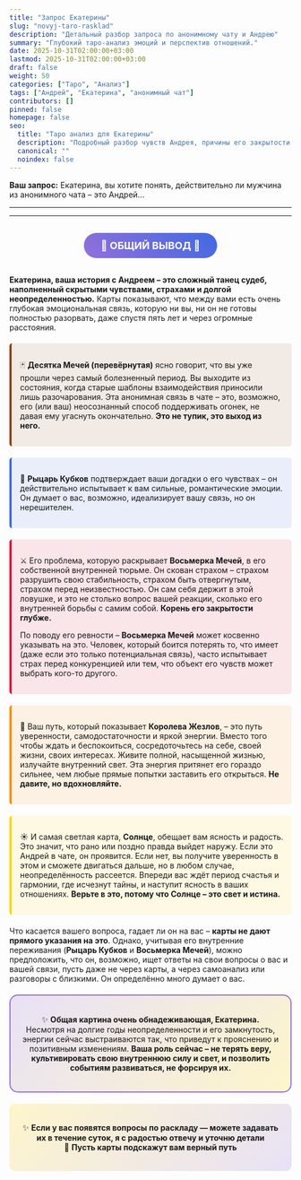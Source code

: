 ```yaml
---
title: "Запрос Екатерины"
slug: "novyj-taro-rasklad"
description: "Детальный разбор запроса по анонимному чату и Андрею"
summary: "Глубокий таро-анализ эмоций и перспектив отношений."
date: 2025-10-31T02:00:00+03:00
lastmod: 2025-10-31T02:00:00+03:00
draft: false
weight: 50
categories: ["Таро", "Анализ"]
tags: ["Андрей", "Екатерина", "анонимный чат"]
contributors: []
pinned: false
homepage: false
seo:
  title: "Таро анализ для Екатерины"
  description: "Подробный разбор чувств Андрея, причины его закрытости, советы и перспективы ваших отношений по картам."
  canonical: ""
  noindex: false
---
```


**Ваш запрос:** Екатерина, вы хотите понять, действительно ли мужчина из анонимного чата – это Андрей...

---

---

<div style="text-align: center; margin: 30px 0;">
<span style="background: linear-gradient(45deg, #9370DB, #4169E1); color: white; padding: 12px 30px; border-radius: 30px; font-size: 18px; font-weight: bold; display: inline-block;">
🌟 ОБЩИЙ ВЫВОД 🌟
</span>
</div>

**Екатерина, ваша история с Андреем – это сложный танец судеб, наполненный скрытыми чувствами, страхами и долгой неопределенностью.** Карты показывают, что между вами есть очень глубокая эмоциональная связь, которую ни вы, ни он не готовы полностью разорвать, даже спустя пять лет и через огромные расстояния.

<div style="background-color: rgba(139, 69, 19, 0.1); border-left: 4px solid #8B4513; padding: 15px; margin: 20px 0; border-radius: 5px;">

🃏 **Десятка Мечей (перевёрнутая)** ясно говорит, что вы уже прошли через самый болезненный период. Вы выходите из состояния, когда старые шаблоны взаимодействия приносили лишь разочарования. Эта анонимная связь в чате – это, возможно, его (или ваш) неосознанный способ поддерживать огонек, не давая ему угаснуть окончательно. **Это не тупик, это выход из него.**

</div>

<div style="background-color: rgba(65, 105, 225, 0.1); border-left: 4px solid #4169E1; padding: 15px; margin: 20px 0; border-radius: 5px;">

🌙 **Рыцарь Кубков** подтверждает ваши догадки о его чувствах – он действительно испытывает к вам сильные, романтические эмоции. Он думает о вас, возможно, идеализирует вашу связь, но он нерешителен.

</div>

<div style="background-color: rgba(220, 20, 60, 0.1); border-left: 4px solid #DC143C; padding: 15px; margin: 20px 0; border-radius: 5px;">

⚔️ Его проблема, которую раскрывает **Восьмерка Мечей**, в его собственной внутренней тюрьме. Он скован страхом – страхом разрушить свою стабильность, страхом быть отвергнутым, страхом перед неизвестностью. Он сам себя держит в этой ловушке, и это не столько вопрос вашей реакции, сколько его внутренней борьбы с самим собой. **Корень его закрытости глубже.**

По поводу его ревности – **Восьмерка Мечей** может косвенно указывать на это. Человек, который боится потерять то, что имеет (даже если это только потенциальная связь), часто испытывает страх перед конкуренцией или тем, что объект его чувств может выбрать кого-то другого.

</div>

<div style="background-color: rgba(255, 140, 0, 0.1); border-left: 4px solid #FF8C00; padding: 15px; margin: 20px 0; border-radius: 5px;">

👑 Ваш путь, который показывает **Королева Жезлов**, – это путь уверенности, самодостаточности и яркой энергии. Вместо того чтобы ждать и беспокоиться, сосредоточьтесь на себе, своей жизни, своих интересах. Живите полной, насыщенной жизнью, излучайте внутренний свет. Эта энергия притянет его гораздо сильнее, чем любые прямые попытки заставить его открыться. **Не давите, но вдохновляйте.**

</div>

<div style="background-color: rgba(255, 215, 0, 0.1); border-left: 4px solid #FFD700; padding: 15px; margin: 20px 0; border-radius: 5px;">

☀️ И самая светлая карта, **Солнце**, обещает вам ясность и радость. Это значит, что рано или поздно правда выйдет наружу. Если это Андрей в чате, он проявится. Если нет, вы получите уверенность в этом и сможете двигаться дальше, но в любом случае, неопределённость рассеется. Впереди вас ждёт период счастья и гармонии, где исчезнут тайны, и наступит ясность в ваших отношениях. **Верьте в это, потому что Солнце – это свет и истина.**

</div>

Что касается вашего вопроса, гадает ли он на вас – **карты не дают прямого указания на это**. Однако, учитывая его внутренние переживания (**Рыцарь Кубков** и **Восьмерка Мечей**), можно предположить, что он, возможно, ищет ответы на свои вопросы о вас и вашей связи, пусть даже не через карты, а через самоанализ или разговоры с близкими. Он определённо много думает о вас.

<div style="background: linear-gradient(135deg, rgba(147, 112, 219, 0.2), rgba(255, 215, 0, 0.2)); border: 2px solid #9370DB; border-radius: 15px; padding: 20px; margin: 20px 0; text-align: center;">

✨ **Общая картина очень обнадеживающая, Екатерина.** Несмотря на долгие годы неопределенности и его замкнутость, энергии сейчас выстраиваются так, что приведут к прояснению и позитивным изменениям. **Ваша роль сейчас – не терять веру, культивировать свою внутреннюю силу и свет, и позволить событиям развиваться, не форсируя их.**

</div>

<div style="background: linear-gradient(135deg, rgba(255, 215, 0, 0.2), rgba(147, 112, 219, 0.2)); border-radius: 10px; padding: 20px; text-align: center; margin: 20px 0;">

✨ **Если у вас появятся вопросы по раскладу — можете задавать их в течение суток, я с радостью отвечу и уточню детали**  
🌿 **Пусть карты подскажут вам верный путь**

</div>
